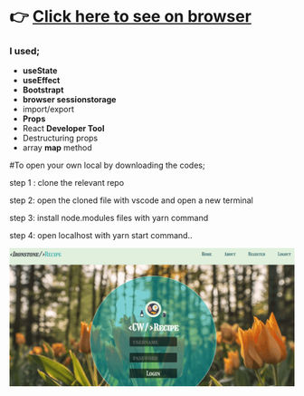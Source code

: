 # :point_right: [Click here to see on browser](https://ironstone-react-recipe-app.netlify.app/)

### I used;
  - <b>useState</b>
  - <b>useEffect</b>
  - <b>Bootstrapt</b>
  - <b>browser sessionstorage</b>
  - import/export
  - <b>Props</b>
  - React <b>Developer Tool</b>
  - Destructuring props
  - array <b>map</b> method

#To open your own local by downloading the codes;

step 1 : clone the relevant repo

step 2: open the cloned file with vscode and open a new terminal

step 3: install node.modules files with yarn command

step 4: open localhost with yarn start command..



![Random User App](https://github.com/IRONSTONE-A/react-recipe-app/blob/master/react-recipe-app.gif)
